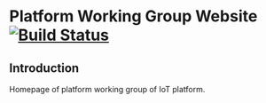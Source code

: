 # Platform Working Group Website [![Build Status](https://travis-ci.org/PlatformWG/PlatformWG.github.io.svg?branch=master)](https://travis-ci.org/PlatformWG/PlatformWG.github.io)
## Introduction
Homepage of platform working group of IoT platform.
